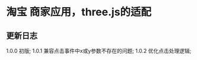 <!--
 * @Author: molor
 * @Date: 2022-04-26 14:30:10
 * @LastEditors: molor
 * @LastEditTime: 2022-04-28 18:13:19
 * @FilePath: \threejs-miniprogram-taobao\README.md
-->
# 淘宝 商家应用，three.js的适配

## 更新日志
1.0.0 初版;
1.0.1 兼容点击事件中x或y参数不存在的问题;
1.0.2 优化点击处理逻辑;

